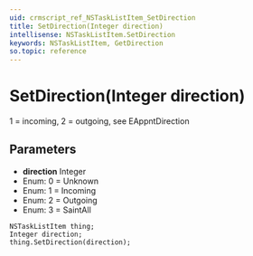 ```yaml
---
uid: crmscript_ref_NSTaskListItem_SetDirection
title: SetDirection(Integer direction)
intellisense: NSTaskListItem.SetDirection
keywords: NSTaskListItem, GetDirection
so.topic: reference
---
```


# SetDirection(Integer direction)

1 = incoming, 2 = outgoing, see EAppntDirection

## Parameters

* **direction** Integer
* Enum: 0 = Unknown
* Enum: 1 = Incoming
* Enum: 2 = Outgoing
* Enum: 3 = SaintAll

```crmscript
NSTaskListItem thing;
Integer direction;
thing.SetDirection(direction);
```

